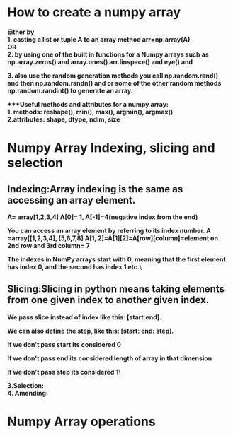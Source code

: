 # How to create a numpy array 
__Either by__\
__1. casting a list or tuple A to an array method arr=np.array(A)__\
__OR__\
__2. by using  one of the built in functions for a Numpy arrays such as np.array.zeros() and array.ones() arr.linspace() and eye() and__

__3. also use the random generation methods you call np.random.rand() and then np.random.randn() and or some of the other random methods  np.random.randint() to generate an array.__

__\***Useful methods and attributes for a numpy array:__\
__1. methods: reshape(), min(), max(), argmin(), argmax()__\
__2.attributes: shape, dtype, ndim, size__


# Numpy Array Indexing, slicing and selection
## Indexing:Array indexing is the same as accessing an array element.
__A= array[1,2,3,4] A[0]= 1, A[-1]=4(negative index from the end)__

__You can access an array element by referring to its index number.   A =array[[1,2,3,4], [5,6,7,8]  A[1, 2]=A[1][2]=A[row][column]=element on 2nd row and 3rd column= 7__

__The indexes in NumPy arrays start with 0, meaning that the first element has index 0, and the second has index 1 etc.__\

## Slicing:Slicing in python means taking elements from one given index to another given index.

__We pass slice instead of index like this: [start:end].__

__We can also define the step, like this: [start: end: step].__

__If we don't pass start its considered 0__

__If we don't pass end its considered length of array in that dimension__

__If we don't pass step its considered 1__\

__3.Selection:__\
__4. Amending:__

# Numpy Array operations
